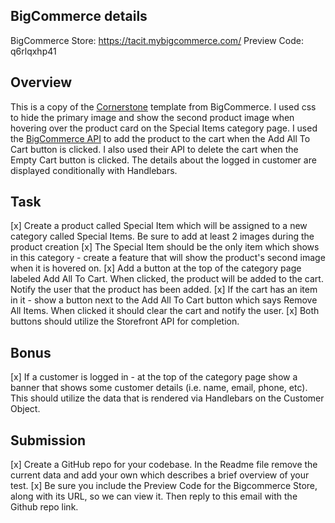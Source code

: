 ## BigCommerce details

BigCommerce Store: https://tacit.mybigcommerce.com/
Preview Code: q6rlqxhp41

## Overview

This is a copy of the [Cornerstone](https://github.com/bigcommerce/cornerstone) template from BigCommerce.
I used css to hide the primary image and show the second product image when hovering over the product card on the Special Items category page.
I used the [BigCommerce API](https://developer.bigcommerce.com/api-reference/) to add the product to the cart when the Add All To Cart button is clicked. I also used their API to delete the cart when the Empty Cart button is clicked.
The details about the logged in customer are displayed conditionally with Handlebars.

## Task

[x] Create a product called Special Item which will be assigned to a new category called Special Items. Be sure to add at least 2 images during the product creation
[x] The Special Item should be the only item which shows in this category - create a feature that will show the product's second image when it is hovered on.
[x] Add a button at the top of the category page labeled Add All To Cart. When clicked, the product will be added to the cart. Notify the user that the product has been added.
[x] If the cart has an item in it - show a button next to the Add All To Cart button which says Remove All Items. When clicked it should clear the cart and notify the user.
[x] Both buttons should utilize the Storefront API for completion.

## Bonus

[x] If a customer is logged in - at the top of the category page show a banner that shows some customer details (i.e. name, email, phone, etc). This should utilize the data that is rendered via Handlebars on the Customer Object.

## Submission

[x] Create a GitHub repo for your codebase. In the Readme file remove the current data and add your own which describes a brief overview of your test.
[x] Be sure you include the Preview Code for the Bigcommerce Store, along with its URL, so we can view it. Then reply to this email with the Github repo link.
